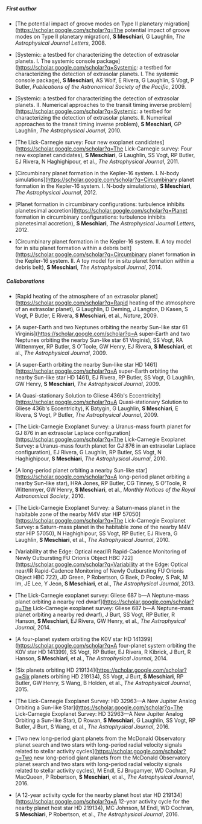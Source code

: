 
##### **First author**
* [The potential impact of groove modes on Type II planetary migration](https://scholar.google.com/scholar?q=The potential impact of groove modes on Type II planetary migration), **S Meschiari**, G Laughlin, *The Astrophysical Journal Letters*, 2008.


* [Systemic: a testbed for characterizing the detection of extrasolar planets. I. The systemic console package](https://scholar.google.com/scholar?q=Systemic: a testbed for characterizing the detection of extrasolar planets. I. The systemic console package), **S Meschiari**, AS Wolf, E Rivera, G Laughlin, S Vogt, P Butler, *Publications of the Astronomical Society of the Pacific*, 2009.


* [Systemic: a testbed for characterizing the detection of extrasolar planets. II. Numerical approaches to the transit timing inverse problem](https://scholar.google.com/scholar?q=Systemic: a testbed for characterizing the detection of extrasolar planets. II. Numerical approaches to the transit timing inverse problem), **S Meschiari**, GP Laughlin, *The Astrophysical Journal*, 2010.


* [The Lick-Carnegie survey: Four new exoplanet candidates](https://scholar.google.com/scholar?q=The Lick-Carnegie survey: Four new exoplanet candidates), **S Meschiari**, G Laughlin, SS Vogt, RP Butler, EJ Rivera, N Haghighipour,  et al., *The Astrophysical Journal*, 2011.


* [Circumbinary planet formation in the Kepler-16 system. I. N-body simulations](https://scholar.google.com/scholar?q=Circumbinary planet formation in the Kepler-16 system. I. N-body simulations), **S Meschiari**, *The Astrophysical Journal*, 2012.


* [Planet formation in circumbinary configurations: turbulence inhibits planetesimal accretion](https://scholar.google.com/scholar?q=Planet formation in circumbinary configurations: turbulence inhibits planetesimal accretion), **S Meschiari**, *The Astrophysical Journal Letters*, 2012.


* [Circumbinary planet formation in the Kepler-16 system. II. A toy model for in situ planet formation within a debris belt](https://scholar.google.com/scholar?q=Circumbinary planet formation in the Kepler-16 system. II. A toy model for in situ planet formation within a debris belt), **S Meschiari**, *The Astrophysical Journal*, 2014.

##### **Collaborations**
* [Rapid heating of the atmosphere of an extrasolar planet](https://scholar.google.com/scholar?q=Rapid heating of the atmosphere of an extrasolar planet), G Laughlin, D Deming, J Langton, D Kasen, S Vogt, P Butler, E Rivera, **S Meschiari**, et al., *Nature*, 2009.


* [A super-Earth and two Neptunes orbiting the nearby Sun-like star 61 Virginis](https://scholar.google.com/scholar?q=A super-Earth and two Neptunes orbiting the nearby Sun-like star 61 Virginis), SS Vogt, RA Wittenmyer, RP Butler, S O'Toole, GW Henry, EJ Rivera, **S Meschiari**, et al., *The Astrophysical Journal*, 2009.


* [A super-Earth orbiting the nearby Sun-like star HD 1461](https://scholar.google.com/scholar?q=A super-Earth orbiting the nearby Sun-like star HD 1461), EJ Rivera, RP Butler, SS Vogt, G Laughlin, GW Henry, **S Meschiari**, *The Astrophysical Journal*, 2009.


* [A Quasi-stationary Solution to Gliese 436b's Eccentricity](https://scholar.google.com/scholar?q=A Quasi-stationary Solution to Gliese 436b's Eccentricity), K Batygin, G Laughlin, **S Meschiari**, E Rivera, S Vogt, P Butler, *The Astrophysical Journal*, 2009.


* [The Lick-Carnegie Exoplanet Survey: a Uranus-mass fourth planet for GJ 876 in an extrasolar Laplace configuration](https://scholar.google.com/scholar?q=The Lick-Carnegie Exoplanet Survey: a Uranus-mass fourth planet for GJ 876 in an extrasolar Laplace configuration), EJ Rivera, G Laughlin, RP Butler, SS Vogt, N Haghighipour, **S Meschiari**, *The Astrophysical Journal*, 2010.


* [A long-period planet orbiting a nearby Sun-like star](https://scholar.google.com/scholar?q=A long-period planet orbiting a nearby Sun-like star), HRA Jones, RP Butler, CG Tinney, S O'Toole, R Wittenmyer, GW Henry, **S Meschiari**, et al., *Monthly Notices of the Royal Astronomical Society*, 2010.


* [The Lick-Carnegie Exoplanet Survey: a Saturn-mass planet in the habitable zone of the nearby M4V star HIP 57050](https://scholar.google.com/scholar?q=The Lick-Carnegie Exoplanet Survey: a Saturn-mass planet in the habitable zone of the nearby M4V star HIP 57050), N Haghighipour, SS Vogt, RP Butler, EJ Rivera, G Laughlin, **S Meschiari**,  et al., *The Astrophysical Journal*, 2010.


* [Variability at the Edge: Optical near/IR Rapid-Cadence Monitoring of Newly Outbursting FU Orionis Object HBC 722](https://scholar.google.com/scholar?q=Variability at the Edge: Optical near/IR Rapid-Cadence Monitoring of Newly Outbursting FU Orionis Object HBC 722), JD Green, P Robertson, G Baek, D Pooley, S Pak, M Im, JE Lee, Y Jeon, **S Meschiari**, et al., *The Astrophysical Journal*, 2013.


* [The Lick-Carnegie exoplanet survey: Gliese 687 b—A Neptune-mass planet orbiting a nearby red dwarf](https://scholar.google.com/scholar?q=The Lick-Carnegie exoplanet survey: Gliese 687 b—A Neptune-mass planet orbiting a nearby red dwarf), J Burt, SS Vogt, RP Butler, R Hanson, **S Meschiari**, EJ Rivera, GW Henry,  et al., *The Astrophysical Journal*, 2014.


* [A four-planet system orbiting the K0V star HD 141399](https://scholar.google.com/scholar?q=A four-planet system orbiting the K0V star HD 141399), SS Vogt, RP Butler, EJ Rivera, R Kibrick, J Burt, R Hanson, **S Meschiari**,  et al., *The Astrophysical Journal*, 2014.


* [Six planets orbiting HD 219134](https://scholar.google.com/scholar?q=Six planets orbiting HD 219134), SS Vogt, J Burt, **S Meschiari**, RP Butler, GW Henry, S Wang, B Holden,  et al., *The Astrophysical Journal*, 2015.


* [The Lick-Carnegie Exoplanet Survey: HD 32963—A New Jupiter Analog Orbiting a Sun-like Star](https://scholar.google.com/scholar?q=The Lick-Carnegie Exoplanet Survey: HD 32963—A New Jupiter Analog Orbiting a Sun-like Star), D Rowan, **S Meschiari**, G Laughlin, SS Vogt, RP Butler, J Burt, S Wang,  et al., *The Astrophysical Journal*, 2016.


* [Two new long-period giant planets from the McDonald Observatory planet search and two stars with long-period radial velocity signals related to stellar activity cycles](https://scholar.google.com/scholar?q=Two new long-period giant planets from the McDonald Observatory planet search and two stars with long-period radial velocity signals related to stellar activity cycles), M Endl, EJ Brugamyer, WD Cochran, PJ MacQueen, P Robertson, **S Meschiari**, et al., *The Astrophysical Journal*, 2016.


* [A 12-year activity cycle for the nearby planet host star HD 219134](https://scholar.google.com/scholar?q=A 12-year activity cycle for the nearby planet host star HD 219134), MC Johnson, M Endl, WD Cochran, **S Meschiari**, P Robertson,  et al., *The Astrophysical Journal*, 2016.
